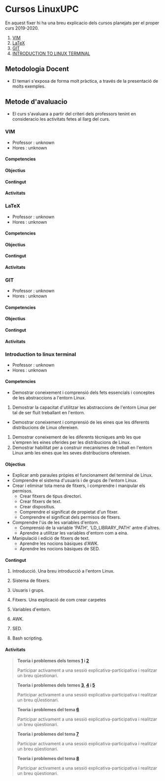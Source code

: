 # Cursos LinuxUPC

En aquest fixer hi ha una breu explicacio dels cursos planejats per el proper
curs 2019-2020.

1. [VIM](#vim)
2. [LaTeX](#latex)
3. [GIT](#git)
4. [INTRODUCTION TO LINUX TERMINAL](#introduction-to-linux-terminal)

## Metodologia Docent

* El temari s'exposa de forma molt pràctica, a través de la presentació de molts exemples.

## Metode d'avaluacio

* El curs s'avaluara a partir del criteri dels professors tenint en consideracio les activitats fetes al llarg del curs.

### VIM

- Professor : unknown
- Hores		: unknown

#### Competencies

#### Objectius

#### Contingut

#### Activitats

### LaTeX

- Professor : unknown
- Hores		: unknown

#### Competencies

#### Objectius

#### Contingut

#### Activitats

### GIT

- Professor : unknown
- Hores		: unknown

#### Competencies

#### Objectius

#### Contingut

#### Activitats

### Introduction to linux terminal

- Professor : unknown
- Hores		: unknown

#### Competencies


* Demostrar coneixement i comprensió dels fets essencials i conceptes de les abstraccions a l'entorn Linux.
1. Demostrar la capacitat d'utilitzar les abstraccions de l'entorn Linux per tal de ser fluït treballant en l'entorn.
* Demostrar coneixement i comprensió de les eines que les diferents distribucions de Linux ofereixen.
1. Demostrar coneixement de les diferents tècniques amb les que s'empren les eines oferides per les distribucions de Linux.
2. Demostrar habilitat per a construir mecanismes de treball en l'entorn Linux amb les eines que les seves distribucions ofereixen.

#### Objectius

* Explicar amb paraules pròpies el funcionament del terminal de Linux.
* Comprendre el sistema d'usuaris i de grups de l'entorn Linux.
* Crear i eliminar tota mena de fitxers, i comprendre i manipular els permisos.
  * Crear fitxers de tipus directori.
  * Crear fitxers de text.
  * Crear dispositius.
  * Comprendre el significat de propietat d'un fitxer.
  * Comprendre el significat dels permisos de fitxers.
* Comprendre l'ús de les variables d'entorn.
  * Comprensió de la variable 'PATH', 'LD_LIBRARY_PATH' antre d'altres.
  * Aprendre a utilitzar les variables d'entorn com a eina.
* Manipulació i edició de fitxers de text.
  * Aprendre les nocions bàsiques d'AWK.
  * Aprendre les nocions bàsiques de SED.

#### Contingut

1. Introducció.
Una breu introducció a l'entorn Linux.

2. Sistema de fitxers.

3. Usuaris i grups.

4. Fitxers.
Una explicació de com crear carpetes

5. Variables d'entorn.

6. AWK.

7. SED.

8. Bash scripting.


#### Activitats

> **Teoria i problemes dels temes [1](1.introduccio.) i [2](2.sistemes-de-fitxers.)**
> 
> Participar activament a una sessió explicativa-participativa i realitzar un breu qüestionari.

> **Teoria i problemes dels temes [3](3.ususaris-i-grups.), [4](4.fitxers.) i [5](5.variables-d'entorn.)**
>
> Participar activament a una sessió explicativa-participativa i realitzar un breu qÜestionari.

> **Teoria i problemes del tema [6](6.awk.)**
>
> Participar activament a una sessió explicativa-participativa i realitzar un breu qüestionari.

> **Teoria i problemes del tema [7](7.sed.)**
>
> Participar activament a una sessió explicativa-participativa i realitzar un breu qüestionari.

> **Teoria i problemes del tema [8](8.bash-scripting.)**
>
> Participar activament a una sessió explicativa-participativa i realitzar un breu qüestionari.

